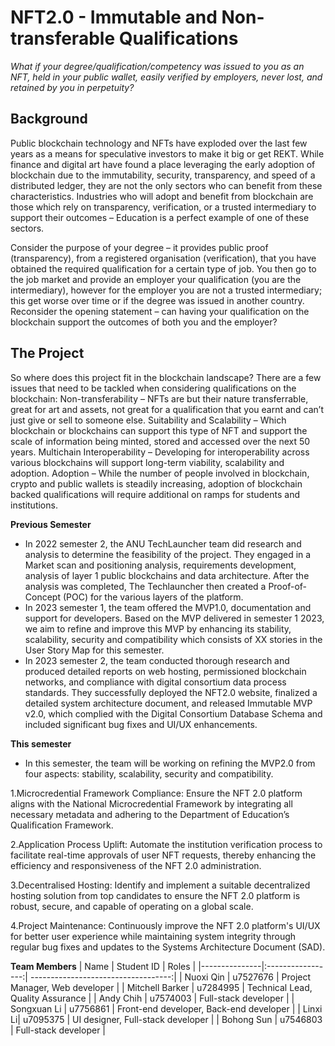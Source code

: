 # NFT2.0 - Immutable and Non-transferable Qualifications

_What if your degree/qualification/competency was issued to you as an NFT, held in your public wallet, easily verified by employers, never lost, and retained by you in perpetuity?_ 

## Background
Public blockchain technology and NFTs have exploded over the last few years as a means for speculative investors to make it big or get REKT. While finance and digital art have found a place leveraging the early adoption of blockchain due to the immutability, security, transparency, and speed of a distributed ledger, they are not the only sectors who can benefit from these characteristics. Industries who will adopt and benefit from blockchain are those which rely on transparency, verification, or a trusted intermediary to support their outcomes – Education is a perfect example of one of these sectors.

Consider the purpose of your degree – it provides public proof (transparency), from a registered organisation (verification), that you have obtained the required qualification for a certain type of job. You then go to the job market and provide an employer your qualification (you are the intermediary), however for the employer you are not a trusted intermediary; this get worse over time or if the degree was issued in another country. Reconsider the opening statement – can having your qualification on the blockchain support the outcomes of both you and the employer?

## The Project
So where does this project fit in the blockchain landscape?
There are a few issues that need to be tackled when considering qualifications on the blockchain:
Non-transferability – NFTs are but their nature transferrable, great for art and assets, not great for a qualification that you earnt and can’t just give or sell to someone else.
Suitability and Scalability – Which blockchain or blockchains can support this type of NFT and support the scale of information being minted, stored and accessed over the next 50 years.
Multichain Interoperability – Developing for interoperability across various blockchains will support long-term viability, scalability and adoption.
Adoption – While the number of people involved in blockchain, crypto and public wallets is steadily increasing, adoption of blockchain backed qualifications will require additional on ramps for students and institutions.

**Previous Semester**
- In 2022 semester 2, the ANU TechLauncher team did research and analysis to determine the feasibility of the project. They engaged in a Market scan and positioning analysis, requirements development, analysis of layer 1 public blockchains and data architecture. After the analysis was completed, The Techlauncher then created a Proof-of-Concept (POC) for the various layers of the platform.
- In 2023 semester 1, the team offered the MVP1.0, documentation and support for developers. Based on the MVP delivered in semester 1 2023, we aim to refine and improve this MVP by enhancing its stability, scalability, security and compatibility which consists of XX stories in the User Story Map for this semester.
- In 2023 semester 2, the team conducted thorough research and produced detailed reports on web hosting, permissioned blockchain networks, and compliance with digital consortium data process standards. They successfully deployed the NFT2.0 website, finalized a detailed system architecture document, and released Immutable MVP v2.0, which complied with the Digital Consortium Database Schema and included significant bug fixes and UI/UX enhancements.




**This semester**  
-   In this semester, the team will be working on refining the MVP2.0 from four aspects: stability, scalability, security and compatibility.
  
1.Microcredential Framework Compliance: Ensure the NFT 2.0 platform aligns with the National Microcredential Framework by integrating all necessary metadata and adhering to the Department of Education’s Qualification Framework.

2.Application Process Uplift: Automate the institution verification process to facilitate real-time approvals of user NFT requests, thereby enhancing the efficiency and responsiveness of the NFT 2.0 administration.

3.Decentralised Hosting: Identify and implement a suitable decentralized hosting solution from top candidates to ensure the NFT 2.0 platform is robust, secure, and capable of operating on a global scale.

4.Project Maintenance: Continuously improve the NFT 2.0 platform's UI/UX for better user experience while maintaining system integrity through regular bug fixes and updates to the Systems Architecture Document (SAD).



**Team Members**
| Name          | Student ID        | Roles                               |
|---------------|:-----------------:| -----------------------------------:|
| Nuoxi Qin   | u7527676          | Project Manager, Web developer     |
| Mitchell Barker   | u7284995          | Technical Lead, Quality Assurance  |
| Andy Chih   | u7574003          | Full-stack developer   |
| Songxuan Li   | u7756861          | Front-end developer, Back-end developer     | 
| Linxi Li| u7095375          | UI designer, Full-stack developer    |
| Bohong Sun   | u7546803          | Full-stack developer  | 

